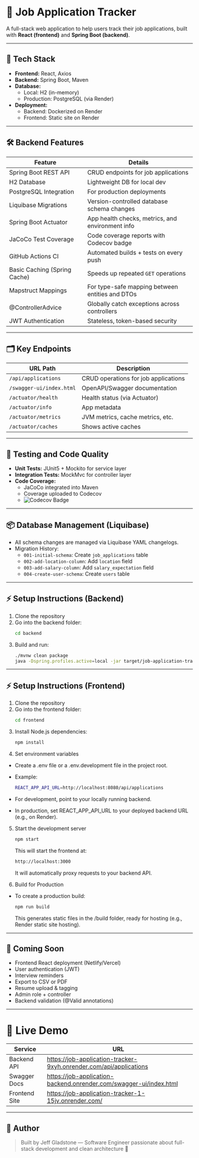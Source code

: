 # 💼 Job Application Tracker

A full-stack web application to help users track their job applications, built with **React (frontend)** and **Spring Boot (backend)**.

---

## 🚀 Tech Stack

- **Frontend:** React, Axios
- **Backend:** Spring Boot, Maven
- **Database:**
    - Local: H2 (in-memory)
    - Production: PostgreSQL (via Render)
- **Deployment:**
    - Backend: Dockerized on Render
    - Frontend: Static site on Render

---

## 🛠 Backend Features

| Feature                      | Details                                          |
|------------------------------|--------------------------------------------------|
| Spring Boot REST API         | CRUD endpoints for job applications              |
| H2 Database                  | Lightweight DB for local dev                     |
| PostgreSQL Integration       | For production deployments                       |
| Liquibase Migrations         | Version-controlled database schema changes       |
| Spring Boot Actuator         | App health checks, metrics, and environment info |
| JaCoCo Test Coverage         | Code coverage reports with Codecov badge         |
| GitHub Actions CI            | Automated builds + tests on every push           |
| Basic Caching (Spring Cache) | Speeds up repeated `GET` operations              |
| Mapstruct Mappings           | For type-safe mapping between entities and DTOs  |
| @ControllerAdvice            | Globally catch exceptions across controllers     |
| JWT Authentication           | Stateless, token-based security                  |

---

## 🗂 Key Endpoints

| URL Path                        | Description                          |
|---------------------------------|--------------------------------------|
| `/api/applications`             | CRUD operations for job applications |
| `/swagger-ui/index.html`        | OpenAPI/Swagger documentation        |
| `/actuator/health`              | Health status (via Actuator)         |
| `/actuator/info`                | App metadata                         |
| `/actuator/metrics`             | JVM metrics, cache metrics, etc.     |
| `/actuator/caches`              | Shows active caches                  |

---

## 🧪 Testing and Code Quality

- **Unit Tests:** JUnit5 + Mockito for service layer
- **Integration Tests:** MockMvc for controller layer
- **Code Coverage:**
    - JaCoCo integrated into Maven
    - Coverage uploaded to Codecov
    - ![Codecov Badge](https://codecov.io/gh/jeffgladstone/job-application-tracker/branch/main/graph/badge.svg)

---

## 📦 Database Management (Liquibase)

- All schema changes are managed via Liquibase YAML changelogs.
- Migration History:
    - `001-initial-schema`: Create `job_applications` table
    - `002-add-location-column`: Add `location` field
    - `003-add-salary-column`: Add `salary_expectation` field
    - `004-create-user-schema`: Create `users` table

---

## ⚡ Setup Instructions (Backend)

1. Clone the repository
2. Go into the backend folder:
    ```bash
    cd backend
    ```
3. Build and run:
    ```bash
    ./mvnw clean package
    java -Dspring.profiles.active=local -jar target/job-application-tracker.jar
    ```

---

## ⚡ Setup Instructions (Frontend)

1. Clone the repository
2. Go into the frontend folder:
    ```bash
    cd frontend
    ```
3. Install Node.js dependencies:
    ```bash
    npm install
    ```
4. Set environment variables
- Create a .env file or a .env.development file in the project root.
- Example:
    ```bash
    REACT_APP_API_URL=http://localhost:8080/api/applications
    ```

- For development, point to your locally running backend.
- In production, set REACT_APP_API_URL to your deployed backend URL (e.g., on Render).

5. Start the development server
    ```bash
    npm start
    ```
   This will start the frontend at:
    ```bash
    http://localhost:3000
    ```
    It will automatically proxy requests to your backend API.


6. Build for Production

- To create a production build:
   ```bash
   npm run build
   ```

   This generates static files in the /build folder, ready for hosting (e.g., Render static site hosting).
---

## 🎯 Coming Soon

- Frontend React deployment (Netlify/Vercel)
- User authentication (JWT)
- Interview reminders
- Export to CSV or PDF
- Resume upload & tagging
- Admin role + controller
- Backend validation (@Valid annotations)

---

# 🚀 Live Demo

| Service       | URL |
|---------------|-----|
| Backend API   | https://job-application-tracker-9xyh.onrender.com/api/applications |
| Swagger Docs  | https://job-application-backend.onrender.com/swagger-ui/index.html |
| Frontend Site | https://job-application-tracker-1-15jv.onrender.com/ |

---

## 🧠 Author

> Built by Jeff Gladstone — Software Engineer passionate about full-stack development and clean architecture 🚀
